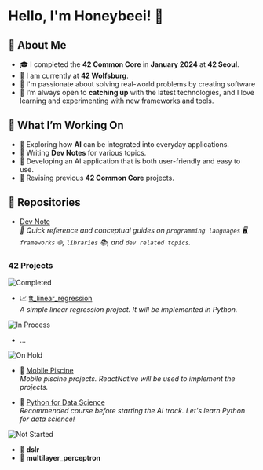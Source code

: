 # Hello, I'm Honeybeei! 🐝

## 🚀 About Me

- 🎓 I completed the **42 Common Core** in **January 2024** at **42 Seoul**.
- 🏫 I am currently at **42 Wolfsburg**.
- 🤩 I'm passionate about solving real-world problems by creating software
- 🌱 I’m always open to **catching up** with the latest technologies, and I love learning and experimenting with new frameworks and tools.

## 🚧 What I’m Working On

- 🔭 Exploring how **AI** can be integrated into everyday applications.
- 📝 Writing **Dev Notes** for various topics.
- 🤖 Developing an AI application that is both user-friendly and easy to use.
- 🔄 Revising previous **42 Common Core** projects.

## 🌟 Repositories

<!-- ![Completed](https://img.shields.io/badge/status-Completed-success) -->
<!-- ![In Process](https://img.shields.io/badge/status-In%20Process-blue) -->
<!-- ![On Hold](https://img.shields.io/badge/status-On%20Hold-lightgrey) -->
<!-- ![Not Started](https://img.shields.io/badge/status-Not%20Started-yellow) -->

- [Dev Note](https://github.com/Honeybeei/DevNote)  
  *📝 Quick reference and conceptual guides on `programming languages` 🖥️, `frameworks` 🌐, `libraries` 📚, and `dev related topics`.*

### 42 Projects

![Completed](https://img.shields.io/badge/status-Completed-success)  

- 📈 [ft_linear_regression](https://github.com/Honeybeei/42-linear-regression)  
  *A simple linear regression project. It will be implemented in Python.*

![In Process](https://img.shields.io/badge/status-In%20Process-blue)

- ...

![On Hold](https://img.shields.io/badge/status-On%20Hold-lightgrey)

- 📱 [Mobile Piscine](https://github.com/Honeybeei/42-mobile-piscine)  
  *Mobile piscine projects. ReactNative will be used to implement the projects.*

- 🐍 [Python for Data Science](https://github.com/Honeybeei/42-python-for-data-science)  
  *Recommended course before starting the AI track. Let's learn Python for data science!*

![Not Started](https://img.shields.io/badge/status-Not%20Started-yellow)

- 🤖 **dslr**
- 🧠 **multilayer_perceptron**
